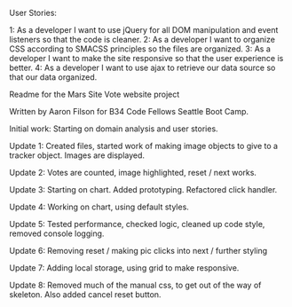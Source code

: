User Stories:

1: As a developer I want to use jQuery for all DOM manipulation and event listeners so that the code is cleaner.
2: As a developer I want to organize CSS according to SMACSS principles so the files are organized.
3: As a developer I want to make the site responsive so that the user experience is better.
4: As a developer I want to use ajax to retrieve our data source so that our data organized.

Readme for the Mars Site Vote website project


Written by Aaron Filson for B34 Code Fellows Seattle Boot Camp.


Initial work: Starting on domain analysis and user stories.

Update 1: Created files, started work of making image objects to give to a tracker
object. Images are displayed.

Update 2: Votes are counted, image highlighted, reset / next works.

Update 3: Starting on chart. Added prototyping. Refactored click handler.

Update 4: Working on chart, using default styles.

Update 5: Tested performance, checked logic, cleaned up code style, removed console
logging.

Update 6: Removing reset / making pic clicks into next / further styling

Update 7: Adding local storage, using grid to make responsive.

Update 8: Removed much of the manual css, to get out of the way of skeleton.
  Also added cancel reset button.
